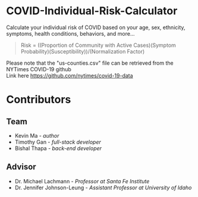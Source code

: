 # COVID-Individual-Risk-Calculator
Calculate your individual risk of COVID based on your age, sex, ethnicity, symptoms, health conditions, behaviors, and more...

> Risk = ((Proportion of Community with Active Cases)(Symptom Probability)(Susceptibility))/(Normalization Factor) 

Please note that the "us-counties.csv" file can be retrieved from the NYTimes COVID-19 github  
Link here https://github.com/nytimes/covid-19-data

# Contributors
## Team
- Kevin Ma - *author*
- Timothy Gan - *full-stack developer*
- Bishal Thapa - *back-end developer* 

## Advisor
- Dr. Michael Lachmann - *Professor at Santa Fe Institute*
- Dr. Jennifer Johnson-Leung - *Assistant Professor at University of Idaho*
